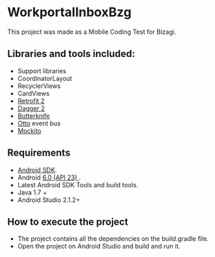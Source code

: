 # WorkportalInboxBzg

This project was made as a Mobile Coding Test for Bizagi.

## Libraries and tools included:

- Support libraries
- CoordinatorLayout
- RecyclerViews
- CardViews 
- [Retrofit 2](http://square.github.io/retrofit/)
- [Dagger 2](http://google.github.io/dagger/)
- [Butterknife](https://github.com/JakeWharton/butterknife)
- [Otto](http://square.github.io/otto/) event bus
- [Mockito](http://mockito.org/)

## Requirements

- [Android SDK](http://developer.android.com/sdk/index.html).
- Android [6.0 (API 23) ](http://developer.android.com/tools/revisions/platforms.html#6.0).
- Latest Android SDK Tools and build tools.
- Java 1.7 +
- Android Studio 2.1.2+

## How to execute the project

- The project contains all the dependencies on the build.gradle file. 
- Open the project on Android Studio and build and run it.